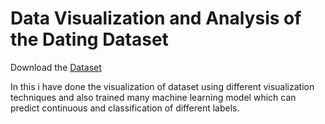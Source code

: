 # Data Visualization and Analysis of the Dating Dataset

Download the [Dataset](https://content.codecademy.com/programs/machine-learning/capstone/capstone_starter.zip)

In this i have done the visualization of dataset using different visualization techniques and also trained many machine learning model which can predict continuous and classification of different labels. 